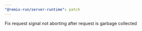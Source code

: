 ```yaml
---
"@remix-run/server-runtime": patch
---
```


Fix request signal not aborting after request is garbage collected
